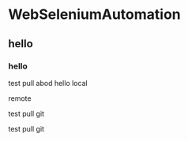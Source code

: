 ﻿# WebSeleniumAutomation
## hello
### hello

test pull
abod
hello local

remote

test pull git

test pull git
